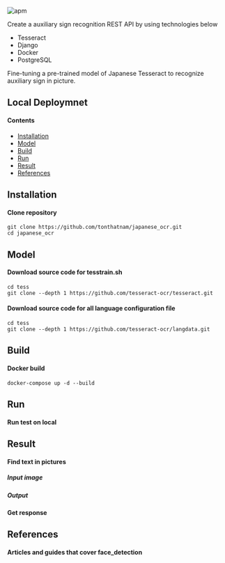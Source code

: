 ![apm](https://img.shields.io/apm/l/vim-mode.svg) 

Create a auxiliary sign recognition REST API by using technologies below
 
 * Tesseract
 * Django
 * Docker
 * PostgreSQL

Fine-tuning a pre-trained model of Japanese Tesseract to recognize auxiliary sign in picture.

## Local Deploymnet
#### Contents
- [Installation](#Installation)
- [Model](#model)
- [Build](#build)
- [Run](#run)
- [Result](#result)
- [References](#references)

## Installation
#### Clone repository
 ```console
 git clone https://github.com/tonthatnam/japanese_ocr.git
 cd japanese_ocr
```
## Model
#### Download source code for tesstrain.sh
 ```console
 cd tess
 git clone --depth 1 https://github.com/tesseract-ocr/tesseract.git
 ```
 #### Download source code for all language configuration file
 ```console
 cd tess
 git clone --depth 1 https://github.com/tesseract-ocr/langdata.git
 ```
## Build
#### Docker build
```console
docker-compose up -d --build
```
## Run
#### Run test on local

## Result
#### Find text in pictures
##### Input image

##### Output

#### Get response

## References
#### Articles and guides that cover face_detection
